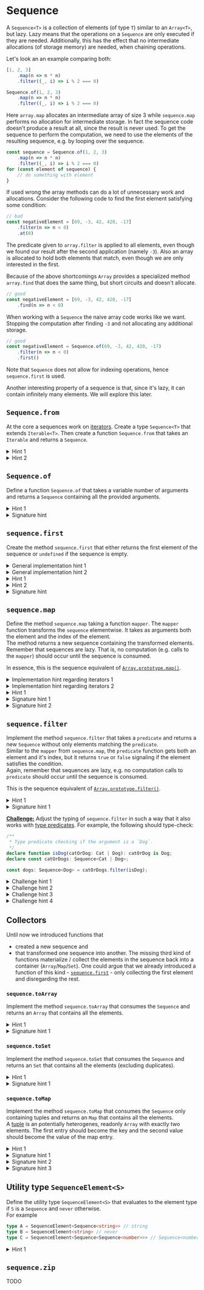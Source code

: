 # Sequence

A `Sequence<T>` is a collection of elements (of type `T`) similar to an `Array<T>`, but lazy. Lazy means that the operations on a `Sequence` are only executed if they are needed.
Additionally, this has the effect that no intermediate allocations (of storage memory) are needed, when chaining operations. 

Let's look an an example comparing both:
```ts
[1, 2, 3]
    .map(n => n * n)
    .filter((_, i) => i % 2 === 0)

Sequence.of(1, 2, 3)
    .map(n => n * n)
    .filter((_, i) => i % 2 === 0)
```

Here `array.map` allocates an intermediate array of size 3 while `sequence.map` performs no allocation for intermediate storage. In fact the sequence code doesn't produce a result at all, since the result is never used.
To get the sequence to perform the computation, we need to use the elements of the resulting sequence, e.g. by looping over the sequence.

```ts
const sequence = Sequence.of(1, 2, 3)
    .map(n => n * n)
    .filter((_, i) => i % 2 === 0)
for (const element of sequence) {
    // do something with element
}
```

If used wrong the array methods can do a lot of unnecessary work and allocations. Consider the following code to find the first element satisfying some condition:

```ts
// bad
const negativeElement = [69, -3, 42, 420, -17]
    .filter(n => n < 0)
    .at(0)
```

The predicate given to `array.filter` is applied to all elements, even though we found our result after the second application (namely `-3`). 
Also an array is allocated to hold both elements that match, even though we are only interested in the first.

Because of the above shortcomings `Array` provides a specialized method `array.find` that does the same thing, but short circuits and doesn't allocate.

```ts
// good
const negativeElement = [69, -3, 42, 420, -17]
    .find(n => n < 0)
```

When working with a `Sequence` the naive array code works like we want. Stopping the computation after finding `-3` and not allocating any additional storage.

```ts
// good
const negativeElement = Sequence.of(69, -3, 42, 420, -17)
    .filter(n => n < 0)
    .first()
```

Note that `Sequence` does not allow for indexing operations, hence `sequence.first` is used.

Another interesting property of a sequence is that, since it's lazy, it can contain infinitely many elements. We will explore this later.

## `Sequence.from`
At the core a sequences work on [iterators](https://developer.mozilla.org/en-US/docs/Web/JavaScript/Reference/Global_Objects/Iterator). 
Create a type `Sequence<T>` that extends `Iterable<T>`. Then create a function `Sequence.from` that takes an `Iterable` and returns a `Sequence`.

<details>
<summary>Hint 1</summary>

`Sequence` needs an `Iterator` and `Iterable` has one.
</details>

<details>
<summary>Hint 2</summary>

The [`Symbol.iterator`](https://developer.mozilla.org/en-US/docs/Web/JavaScript/Reference/Global_Objects/Symbol/iterator) function of the sequence should delegate to the `Symbol.iterator` of the passed iterable.
</details>

## `Sequence.of`
Define a function `Sequence.of` that takes a variable number of arguments and returns a `Sequence` containing all the provided arguments.

<details>
<summary>Hint 1</summary>

`Array` is also an `Iterable`.
</details>

<details>
<summary>Signature hint</summary>

```ts
of<T>(...elements: readonly T[]): Sequence<T>
```
</details>

## `sequence.first`
Create the method `sequence.first` that either returns the first element of the sequence or `undefined` if the sequence is empty.

<details>
<summary>General implementation hint 1</summary>

All sequences are similar and only differ in the returned `Iterator`. Hence, it is useful to define all other methods in one place and reuse them across all sequences.
</details>

<details>
<summary>General implementation hint 2</summary>

Reusing the other methods can be achieved by implementing them in an abstract class, where only `Symbol.iterator` is abstract.

Another possibility is to define a factory function. It takes an implementation of a `Symbol.iterator` function and returns a `Sequence` defining all the other methods.
</details>

<details>
<summary>Hint 1</summary>

`Iterable`s like `Sequence` can be used together with a `for...of` loop.
</details>

<details>
<summary>Hint 2</summary>

Immediately return the iterated element in the body of the `for...of` loop.
</details>

<details>
<summary>Signature hint</summary>

```ts
first(): T | undefined
```
</details>

## `sequence.map`
Define the method `sequence.map` taking a function `mapper`. The `mapper` function transforms the `sequence` elementwise.
It takes as arguments both the element and the index of the element.  
The method returns a new sequence containing the transformed elements.
Remember that sequences are lazy. That is, no computation (e.g. calls to the `mapper`) should occur until the sequence is consumed.

In essence, this is the sequence equivalent of [`Array.prototype.map()`](https://developer.mozilla.org/en-US/docs/Web/JavaScript/Reference/Global_Objects/Array/map).


<details>
<summary>Implementation hint regarding iterators 1</summary>

The [iterator protocol](https://developer.mozilla.org/en-US/docs/Web/JavaScript/Reference/Iteration_protocols#the_iterator_protocol)
is relatively involved.

It is easier to make `[Symbol.iterator]` a [generator function](https://developer.mozilla.org/en-US/docs/Web/JavaScript/Reference/Statements/function*), specifically see [this example](https://developer.mozilla.org/en-US/docs/Web/JavaScript/Reference/Statements/function*#generator_as_a_computed_property). Either
```ts
*[Symbol.iterator](): Iterator<T> {
    // your impl
}
```
or 
```ts
createSequence(function*() { 
    // your impl
})
```
depending on if you are using classes or not.
</details>


<details>
<summary>Implementation hint regarding iterators 2</summary>

Example of how to create an iterator containing the values `1`, `2` and `this.a`:
```ts
// creating a local reference to `this` so that it gets captured by function*
const _this = this
(function* () {
    yield 1;
    yield 2;
    yield _this.a;
})()
```
</details>

<details>
<summary>Hint 1</summary>
Loop over the old sequence and `yield` the result of applying the `mapper`.
</details>

<details>
<summary>Signature hint 1</summary>

`map` must introduce a new type. The `mapper` function takes an element of the sequence's element type and a `number` and returns the new type.
</details>

<details>
<summary>Signature hint 2</summary>

```ts
map<U>(mapper: (element:T, index: number) => U): Sequence<U>
```
</details>

## `sequence.filter`
Implement the method `sequence.filter` that takes a `predicate` and returns a new `Sequence` without only elements matching the `predicate`.  
Similar to the `mapper` from `sequence.map`, the `predicate` function gets both an element and it's index, but it returns `true` or `false` signaling if the element satisfies the condition.  
Again, remember that sequences are lazy, e.g. no computation calls to `predicate` should occur until the sequence is consumed.

This is the sequence equivalent of [`Array.prototype.filter()`](https://developer.mozilla.org/en-US/docs/Web/JavaScript/Reference/Global_Objects/Array/filter).

<details>
<summary>Hint 1</summary>
Loop over the old sequence and `yield` the element only if it satisfies the `predicate`, otherwise continue with the next.
</details>

<details>
<summary>Signature hint 1</summary>

```ts
filter(predicate: (element:T, index: number) => boolean): Sequence<T>
```
</details>

<ins>**Challenge:**</ins> Adjust the typing of `sequence.filter` in such a way that it also works with [type predicates](https://www.typescriptlang.org/docs/handbook/2/narrowing.html#using-type-predicates).
For example, the following should type-check:
```ts
/**
 * Type predicate checking if the argument is a `Dog`.
 */
declare function isDog(catOrDog: Cat | Dog): catOrDog is Dog;
declare const catOrDogs: Sequence<Cat | Dog>;

const dogs: Sequence<Dog> = catOrDogs.filter(isDog);
```

<details>
<summary>Challenge hint 1</summary>

The version of `sequence.filter` must exist as a separate overload.
</details>

<details>
<summary>Challenge hint 2</summary>

The syntax for the type of a type predicate is as follows
```ts
myTypePredicate: (arg_1: A1, arg_2: A2, ..., arg_n: AN) => arg_i is T
```
</details>

<details>
<summary>Challenge hint 3</summary>

The overload must introduce a new type that the type predicates narrows to. The returned `Sequence` is of this new type.
</details>


<details>
<summary>Challenge hint 4</summary>

```ts
filter<S extends T>(predicate: (element: T, index: number) => element is S): Sequence<S>;
```
</details>

## Collectors
Until now we introduced functions that 
 - created a new sequence and
 - that transformed one sequence into another.
The missing third kind of functions materialize / collect the elements in the sequence back into a container (`Array`/`Map`/`Set`).
One could argue that we already introduced a function of this kind - [`sequence.first`](#sequencefirst) - only collecting the first element and disregarding the rest. 

### `sequence.toArray`
Implement the method `sequence.toArray` that consumes the `Sequence` and returns an `Array` that contains all the elements.

<details>
<summary>Hint 1</summary>

[`Array.from`](https://developer.mozilla.org/en-US/docs/Web/JavaScript/Reference/Global_Objects/Array/from) creates a new `Array` from an `Iterator`.
</details>

<details>
<summary>Signature hint 1</summary>

```ts
toArray(): T[]
```
</details>

### `sequence.toSet`
Implement the method `sequence.toSet` that consumes the `Sequence` and returns an `Set` that contains all the elements (excluding duplicates).

<details>
<summary>Hint 1</summary>

The [`Set constructor`](https://developer.mozilla.org/en-US/docs/Web/JavaScript/Reference/Global_Objects/Set/Set) can create an `Set` from an `Iterator`.
</details>

<details>
<summary>Signature hint 1</summary>

```ts
toSet(): Set<T>
```
</details>

### `sequence.toMap`
Implement the method `sequence.toMap` that consumes the `Sequence` only containing tuples and returns an `Map` that contains all the elements.  
A [tuple](https://www.typescriptlang.org/docs/handbook/2/objects.html#tuple-types) is an potentially heterogenes, readonly `Array` with exactly two elements.
The first entry should become the key and the second value should become the value of the map entry.

<details>
<summary>Hint 1</summary>

The [`Map constructor`](https://developer.mozilla.org/en-US/docs/Web/JavaScript/Reference/Global_Objects/Map/Map) can create an `Map` from an `Iterator` of pairs.
</details>

<details>
<summary>Signature hint 1</summary>

Use a [this parameters](https://www.typescriptlang.org/docs/handbook/2/classes.html#this-parameters) to constrain in which context the method is callable.

</details>

<details>
<summary>Signature hint 2</summary>

The type of the Sequence (`this`) must be `Sequence<readonly [K, V]>` where `K` and `V` are new types.

</details>

<details>
<summary>Signature hint 3</summary>

```ts
toMap<K, V>(this: Sequence<readonly [K, V]>): Map<K, V>
```
</details>

## Utility type `SequenceElement<S>`
Define the utility type `SequenceElement<S>` that evaluates to the element type if `S` is a `Sequence` and `never` otherwise.  
For example 
```ts
type A = SequenceElement<Sequence<string>> // string
type B = SequenceElement<string> // never
type C = SequenceElement<Sequence<Sequence<number>>> // Sequence<number>
```

<details>
<summary>Hint 1</summary>

Take a look at conditional types, especially the [`infer`](https://www.typescriptlang.org/docs/handbook/2/conditional-types.html#inferring-within-conditional-types) keyword,
</details>

## `sequence.zip`
TODO
